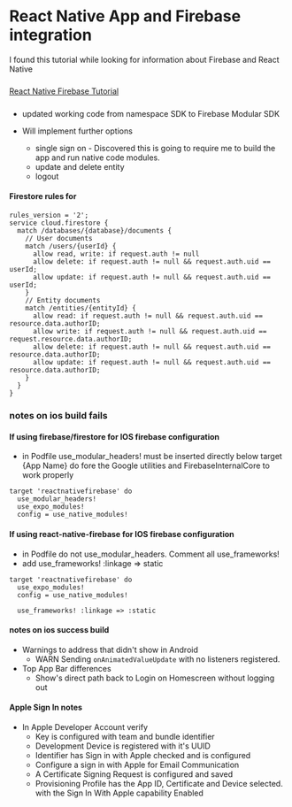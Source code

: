 # React Native App and Firebase integration 
I found this tutorial while looking for information about Firebase and React Native
#####
[React Native Firebase Tutorial](https://www.freecodecamp.org/news/react-native-firebase-tutorial/)
#####

- updated working code from namespace SDK to Firebase Modular SDK

- Will implement further options 
    - single sign on - Discovered this is going to require me to build the app and run native code modules. 
    - update and delete entity 
    - logout

#### Firestore rules for 
```
rules_version = '2';
service cloud.firestore {
  match /databases/{database}/documents {
    // User documents
    match /users/{userId} {
      allow read, write: if request.auth != null 
      allow delete: if request.auth != null && request.auth.uid == userId;
	  allow update: if request.auth != null && request.auth.uid == userId;
    }
    // Entity documents
    match /entities/{entityId} {
      allow read: if request.auth != null && request.auth.uid == resource.data.authorID;
      allow write: if request.auth != null && request.auth.uid == request.resource.data.authorID;
      allow delete: if request.auth != null && request.auth.uid == resource.data.authorID;
      allow update: if request.auth != null && request.auth.uid == resource.data.authorID;
    }
  }
}
```
#####

### notes on ios build fails 
#### If using firebase/firestore for IOS firebase configuration
- in Podfile use_modular_headers! must be inserted directly below target {App Name} do fore the Google utilities and FirebaseInternalCore to work properly
```
target 'reactnativefirebase' do
  use_modular_headers!
  use_expo_modules!
  config = use_native_modules!

 ```

#### If using react-native-firebase for IOS firebase configuration 
- in Podfile do not use_modular_headers. Comment all use_frameworks! 
- add use_frameworks! :linkage => static
```
target 'reactnativefirebase' do
  use_expo_modules!
  config = use_native_modules!

  use_frameworks! :linkage => :static 

  ```
#### notes on ios success build
- Warnings to address that didn't show in Android
  -  WARN  Sending `onAnimatedValueUpdate` with no listeners registered.
- Top App Bar differences 
  - Show's direct path back to Login on Homescreen without logging out

#### Apple Sign In notes
- In Apple Developer Account verify 
  - Key is configured with team and bundle identifier
  - Development Device is registered with it's UUID
  - Identifier has Sign in with Apple checked and is configured
  - Configure a sign in with Apple for Email Communication
  - A Certificate Signing Request is configured and saved 
  - Provisioning Profile has the App ID, Certificate and Device selected. with the Sign In With Apple capability Enabled
